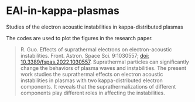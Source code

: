 # EAI-in-kappa-plasmas

Studies of the electron acoustic instabilities in kappa-distributed plasmas

The codes are used to plot the figures in the research paper.

> R. Guo. Effects of suprathermal electrons on electron-acoustic instabilities. Front. Astron. Space Sci. 9:1030557; [doi: 10.3389/fspas.2022.1030557](http://doi.org/10.3389/fspas.2022.1030557).
Suprathermal particles can significantly change the behaviors of plasma waves and instabilities.
The present work studies the suprathermal effects on electron acoustic instabilities in plasmas with two kappa-distributed electron components.
It reveals that the suprathermalizations of different components play different roles in affecting the instabilities.
